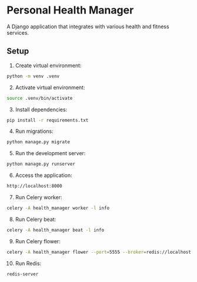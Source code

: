 # Personal Health Manager

A Django application that integrates with various health and fitness services.

## Setup

1. Create virtual environment:

```bash
python -m venv .venv
```

2. Activate virtual environment:

```bash
source .venv/bin/activate
```

3. Install dependencies:

```bash
pip install -r requirements.txt
```

4. Run migrations:

```bash
python manage.py migrate
```

5. Run the development server:

```bash
python manage.py runserver
```

6. Access the application:

```bash
http://localhost:8000
```

7. Run Celery worker:

```bash
celery -A health_manager worker -l info
```

8. Run Celery beat:

```bash
celery -A health_manager beat -l info
```

9. Run Celery flower:

```bash
celery -A health_manager flower --port=5555 --broker=redis://localhost:6379/0                           
``` 

10. Run Redis:

```bash
redis-server
``` 

